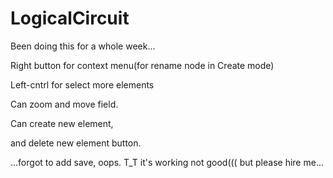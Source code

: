# LogicalCircuit
Been doing this for a whole week...


Right button for context menu(for rename node in Create mode)

Left-cntrl for select more elements

Can zoom and move field.

Can create new element,

and delete new element button.


...forgot to add save, oops.
T_T it's working not good((( but please hire me...
